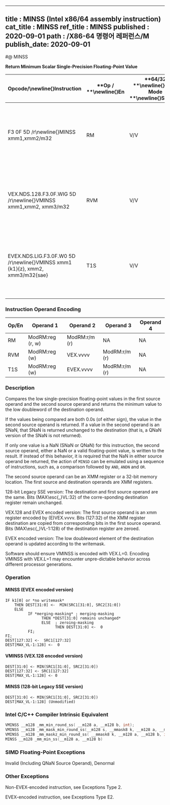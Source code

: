 ----------------------------
title : MINSS (Intel x86/64 assembly instruction)
cat_title : MINSS
ref_title : MINSS
published : 2020-09-01
path : /X86-64 명령어 레퍼런스/M
publish_date: 2020-09-01
----------------------------
#@ MINSS

**Return Minimum Scalar Single-Precision Floating-Point Value**

|**Opcode/**\newline{}**Instruction**|**Op / **\newline{}**En**|**64/32 **\newline{}**bit Mode **\newline{}**Support**|**CPUID **\newline{}**Feature **\newline{}**Flag**|**Description**|
|------------------------------------|-------------------------|------------------------------------------------------|--------------------------------------------------|---------------|
|F3 0F 5D /r\newline{}MINSS xmm1,xmm2/m32|RM|V/V|SSE|Return the minimum scalar single-precision floating-point value between xmm2/m32 and xmm1.|
|VEX.NDS.128.F3.0F.WIG 5D /r\newline{}VMINSS xmm1,xmm2, xmm3/m32|RVM|V/V|AVX|Return the minimum scalar single-precision floating-point value between xmm3/m32 and xmm2.|
|EVEX.NDS.LIG.F3.0F.W0 5D /r\newline{}VMINSS xmm1 {k1}{z}, xmm2, xmm3/m32{sae}|T1S|V/V|AVX512F|Return the minimum scalar single-precision floating-point value between xmm3/m32 and xmm2.|
### Instruction Operand Encoding


|Op/En|Operand 1|Operand 2|Operand 3|Operand 4|
|-----|---------|---------|---------|---------|
|RM|ModRM:reg (r, w)|ModRM:r/m (r)|NA|NA|
|RVM|ModRM:reg (w)|VEX.vvvv|ModRM:r/m (r)|NA|
|T1S|ModRM:reg (w)|EVEX.vvvv|ModRM:r/m (r)|NA|
### Description


Compares the low single-precision floating-point values in the first source operand and the second source operand and returns the minimum value to the low doubleword of the destination operand.

If the values being compared are both 0.0s (of either sign), the value in the second source operand is returned. If a value in the second operand is an SNaN, that SNaN is returned unchanged to the destination (that is, a QNaN version of the SNaN is not returned).

If only one value is a NaN (SNaN or QNaN) for this instruction, the second source operand, either a NaN or a valid floating-point value, is written to the result. If instead of this behavior, it is required that the NaN in either source operand be returned, the action of `MINSD` can be emulated using a sequence of instructions, such as, a comparison followed by `AND`, `ANDN` and `OR`. 

The second source operand can be an XMM register or a 32-bit memory location. The first source and destination operands are XMM registers. 

128-bit Legacy SSE version: The destination and first source operand are the same. Bits (MAX\esc{_}VL:32) of the corre-sponding destination register remain unchanged.

VEX.128 and EVEX encoded version: The first source operand is an xmm register encoded by (E)VEX.vvvv. Bits (127:32) of the XMM register destination are copied from corresponding bits in the first source operand. Bits (MAX\esc{_}VL-1:128) of the destination register are zeroed.

EVEX encoded version: The low doubleword element of the destination operand is updated according to the writemask.

Software should ensure VMINSS is encoded with VEX.L=0. Encoding VMINSS with VEX.L=1 may encounter unpre-dictable behavior across different processor generations.


### Operation
#### MINSS (EVEX encoded version)
```info-verb
IF k1[0] or *no writemask*
    THEN DEST[31:0] <-  MIN(SRC1[31:0], SRC2[31:0])
    ELSE 
          IF *merging-masking* ; merging-masking
                THEN *DEST[31:0] remains unchanged*
                ELSE  ; zeroing-masking
                      THEN DEST[31:0] <-  0
          FI;
FI;
DEST[127:32] <-  SRC1[127:32]
DEST[MAX_VL-1:128] <-  0
```
#### VMINSS (VEX.128 encoded version)
```info-verb
DEST[31:0] <- MIN(SRC1[31:0], SRC2[31:0])
DEST[127:32] <- SRC1[127:32]
DEST[MAX_VL-1:128] <- 0
```
#### MINSS (128-bit Legacy SSE version)
```info-verb
DEST[31:0] <- MIN(SRC1[31:0], SRC2[31:0])
DEST[MAX_VL-1:128] (Unmodified)
```

### Intel C/C++ Compiler Intrinsic Equivalent

```cpp
VMINSS __m128 _mm_min_round_ss( __m128 a, __m128 b, int);
VMINSS __m128 _mm_mask_min_round_ss(__m128 s, __mmask8 k, __m128 a, __m128 b, int);
VMINSS __m128 _mm_maskz_min_round_ss( __mmask8 k, __m128 a, __m128 b, int);
MINSS __m128 _mm_min_ss(__m128 a, __m128 b)
```
### SIMD Floating-Point Exceptions


Invalid (Including QNaN Source Operand), Denormal

### Other Exceptions


Non-EVEX-encoded instruction, see Exceptions Type 2.

EVEX-encoded instruction, see Exceptions Type E2.

